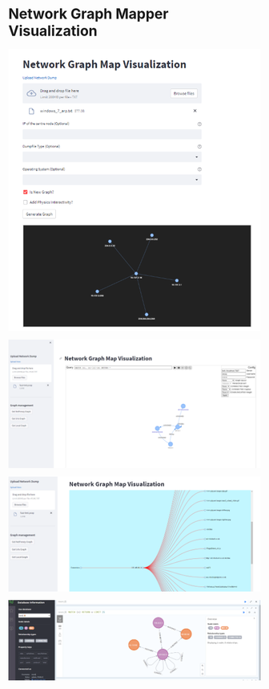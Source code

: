 Network Graph Mapper Visualization
=================================



![Sample screenshot](images/example.png?raw=true "Simple Network Example")

![Sample screenshot](images/example2.png?raw=true "Simple Network Example")

![Sample screenshot](images/example3.png?raw=true "Simple Network Example")

![Sample screenshot](images/example4.png?raw=true "Simple Network Example")
